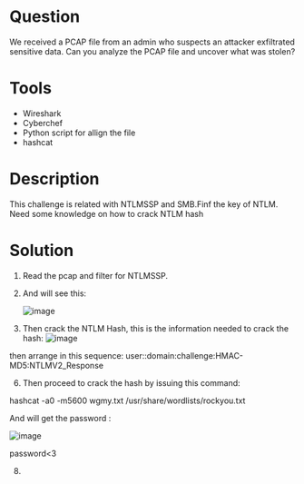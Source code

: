 # Question
We received a PCAP file from an admin who suspects an attacker exfiltrated sensitive data. Can you analyze the PCAP file and uncover what was stolen?

# Tools
- Wireshark
- Cyberchef
- Python script for allign the file
- hashcat

# Description
This challenge is related with NTLMSSP and SMB.Finf the key of NTLM. Need some knowledge on how to crack NTLM hash

# Solution
1. Read the pcap and filter for NTLMSSP.
2. And will see this:
   
   ![image](https://github.com/user-attachments/assets/0033c437-9d5a-4622-a1c0-bfe9ac84798a)

4. Then crack the NTLM Hash, this is the information needed to crack the hash:
   ![image](https://github.com/user-attachments/assets/e7ff28b9-3e7d-49ec-a207-12fcf60c5dc2)

then arrange in this sequence:
user::domain:challenge:HMAC-MD5:NTLMV2_Response

6. Then proceed to crack the hash by issuing this command:

hashcat -a0 -m5600 wgmy.txt /usr/share/wordlists/rockyou.txt

And will get the password :

![image](https://github.com/user-attachments/assets/515c3c83-0392-4b26-b01d-9abcfa2fcdbc)


password<3
   
8. 

